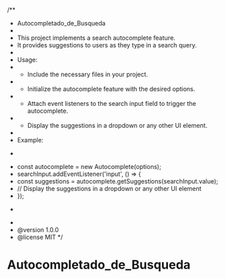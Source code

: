 /**
 * Autocompletado_de_Busqueda
 * 
 * This project implements a search autocomplete feature.
 * It provides suggestions to users as they type in a search query.
 * 
 * Usage:
 * - Include the necessary files in your project.
 * - Initialize the autocomplete feature with the desired options.
 * - Attach event listeners to the search input field to trigger the autocomplete.
 * - Display the suggestions in a dropdown or any other UI element.
 * 
 * Example:
 * ```
 * const autocomplete = new Autocomplete(options);
 * searchInput.addEventListener('input', () => {
 *   const suggestions = autocomplete.getSuggestions(searchInput.value);
 *   // Display the suggestions in a dropdown or any other UI element
 * });
 * ```
 * 
 * @version 1.0.0
 * @license MIT
 */
# Autocompletado_de_Busqueda 
